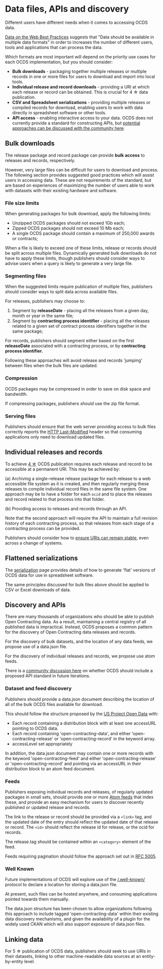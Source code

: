 # Data files, APIs and discovery

Different users have different needs when it comes to accessing OCDS data. 

[Data on the Web Best Practices](https://www.w3.org/TR/dwbp/#MultipleFormats) suggests that "Data should be available in multiple data formats" in order to increases the number of different users, tools and applications that can process the data.

Which formats are most important will depend on the priority use cases for each OCDS implementation, but you should consider:

* **Bulk downloads** - packaging together multiple releases or multiple records in one or more files for users to download and import into local tools.
* **Individual release and record downloads** - providing a URI at which each release or record can be obtained. This is crucial for 4 ☆ data publication.
* **CSV and Spreadsheet serializations** - providing multiple releases or compiled records for download, enabling users to work with data directly in spreadsheet software or other tools. 
* **API access** - enabling interactive access to your data. OCDS does not currently provide a standard for constructing APIs, but [potential approaches can be discussed with the community here](https://github.com/open-contracting/standard/issues/290).

## Bulk downloads

The release package and record package can provide **bulk access** to releases and records, respectively.

However, very large files can be difficult for users to download and process. The following section provides suggested good practices which will assist users in accessing data. These are not requirements of the standard, but are based on experiences of maximizing the number of users able to work with datasets with their existing hardware and software.

### File size limits

When generating packages for bulk download, apply the following limits:

* Unzipped OCDS packages should not exceed 1Gb each;
* Zipped OCDS packages should not exceed 10 Mb each;
* A single OCDS package should contain a maximum of 250,000 awards or contracts; 

When a file is likely to exceed one of these limits, release or records should be split across multiple files. Dynamically generated bulk downloads do not have to apply these limits, though publishers should consider ways to advise users when a query is likely to generate a very large file. 

### Segmenting files

When the suggested limits require publication of multiple files, publishers should consider ways to split data across available files. 

For releases, publishers may choose to:

1. Segment by **releaseDate** - placing all the releases from a given day, month or year in the same file;
1. Segment by **contracting process identifier** - placing all the releases related to a given set of contract process identifiers together in the same package;

For records, publishers should segment either based on the first **releaseDate** associated with a contracting process, or by **contracting process identifier.**

Following these approaches will avoid release and records 'jumping' between files when the bulk files are updated. 

### Compression

OCDS packages may be compressed in order to save on disk space and bandwidth. 

If compressing packages, publishers *should* use the zip file format.

### Serving files

Publishers should ensure that the web server providing access to bulk files correctly reports the [HTTP Last-Modified](http://www.w3.org/Protocols/rfc2616/rfc2616-sec14.html#sec14.29) header so that consuming applications only need to download updated files.

## Individual releases and records

To achieve [4 ☆](levels.md) OCDS publication requires each release and record to be accessible at a permanent URI. This may be achieved by:

(a) Archiving a single-release release package for each release to a web accessible file system as it is created, and then regularly merging these releases to compile individual record files in the same file system. One approach may be to have a folder for each `ocid` and to place the releases and record related to that process into that folder. 

(b) Providing access to releases and records through an API.

Note that the second approach will require the API to maintain a full revision history of each contracting process, so that releases from each stage of a contracting process can be provided. 

Publishers should consider how to [ensure URIs can remain stable](https://www.w3.org/Provider/Style/URI.html), even across a change of systems.

## Flattened serializations

The [serialization](../../../serialization/) page provides details of how to generate 'flat' versions of OCDS data for use in spreadsheet software.

The same principles discussed for bulk files above should be applied to CSV or Excel downloads of data.


## Discovery and APIs

There are many thousands of organizations who should be able to publish Open Contracting data. As a result, maintaining a central registry of all published data is impractical. Instead, OCDS proposes a common pattern for the discovery of Open Contracting data releases and records.

For the discovery of bulk datasets, and the location of any data feeds, we propose use of a data.json file.

For the discovery of individual releases and records, we propose use atom feeds.

There is a [community discussion here](https://github.com/open-contracting/standard/issues/290) on whether OCDS should include a proposed API standard in future iterations.

### Dataset and feed discovery

Publishers should provide a data.json document describing the location of all of the bulk OCDS files available for download. 

This should follow the structure proposed by the [US Project Open Data](https://project-open-data.github.io/schema/) with:

* Each record containing a distribution block with at least one accessURL pointing to OCDS data.
* Each record containing 'open-contracting-data', and either 'open-contracting-release' or 'open-contracting-record' in the keyword array.
* accessLevel set appropriately

In addition, the data.json document may contain one or more records with the keyword 'open-contracting-feed' and either 'open-contracting-release' or 'open-contracting-record' and pointing via an accessURL in their distribution block to an atom feed document.

### Feeds

Publishers exposing individual records and releases, of regularly updated packages in small sets, should provide one or more [Atom feeds](http://en.wikipedia.org/wiki/Atom_%28standard%29) that index these, and provide an easy mechanism for users to discover recently published or updated release and records.

The link to the release or record should be provided via a `<link>` tag, and the updated date of the entry should reflect the updated date of that release or record. The `<id>` should reflect the release id for release, or the ocid for records.
    
The release.tag should be contained within an `<category>` element of the feed. 

Feeds requiring pagination should follow the approach set out in [RFC 5005](https://tools.ietf.org/html/rfc5005#section-3).

### Well Known

Future implementations of OCDS will explore use of the <a href="http://tools.ietf.org/html/rfc5785">/.well-known/</a> protocol to declare a location for storing a data.json file. 

At present, such files can be hosted anywhere, and consuming applications pointed towards them manually. 

The data.json structure has been chosen to allow organizations following this approach to include tagged 'open-contracting-data' within their existing data discovery mechanisms, and given the availability of a plugin for the widely used CKAN which will also support exposure of data.json files. 

## Linking data

For 5 ☆ publication of OCDS data, publishers should seek to use URIs in their datasets, linking to other machine-readable data sources at an entity-by-entity level.
